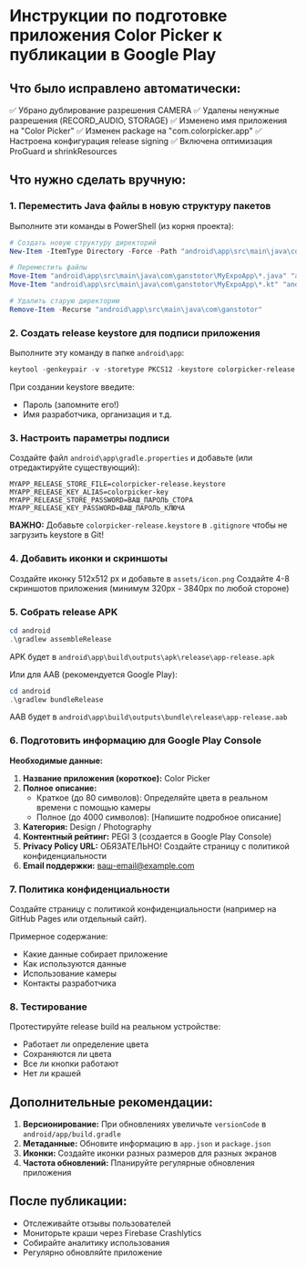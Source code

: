 # Инструкции по подготовке приложения Color Picker к публикации в Google Play

## Что было исправлено автоматически:

✅ Убрано дублирование разрешения CAMERA
✅ Удалены ненужные разрешения (RECORD_AUDIO, STORAGE)
✅ Изменено имя приложения на "Color Picker"
✅ Изменен package на "com.colorpicker.app"
✅ Настроена конфигурация release signing
✅ Включена оптимизация ProGuard и shrinkResources

## Что нужно сделать вручную:

### 1. Переместить Java файлы в новую структуру пакетов

Выполните эти команды в PowerShell (из корня проекта):

```powershell
# Создать новую структуру директорий
New-Item -ItemType Directory -Force -Path "android\app\src\main\java\com\colorpicker\app"

# Переместить файлы
Move-Item "android\app\src\main\java\com\ganstotor\MyExpoApp\*.java" "android\app\src\main\java\com\colorpicker\app\"
Move-Item "android\app\src\main\java\com\ganstotor\MyExpoApp\*.kt" "android\app\src\main\java\com\colorpicker\app\"

# Удалить старую директорию
Remove-Item -Recurse "android\app\src\main\java\com\ganstotor"
```

### 2. Создать release keystore для подписи приложения

Выполните эту команду в папке `android\app`:

```powershell
keytool -genkeypair -v -storetype PKCS12 -keystore colorpicker-release.keystore -alias colorpicker-key -keyalg RSA -keysize 2048 -validity 10000
```

При создании keystore введите:

- Пароль (запомните его!)
- Имя разработчика, организация и т.д.

### 3. Настроить параметры подписи

Создайте файл `android\app\gradle.properties` и добавьте (или отредактируйте существующий):

```properties
MYAPP_RELEASE_STORE_FILE=colorpicker-release.keystore
MYAPP_RELEASE_KEY_ALIAS=colorpicker-key
MYAPP_RELEASE_STORE_PASSWORD=ВАШ_ПАРОЛЬ_СТОРА
MYAPP_RELEASE_KEY_PASSWORD=ВАШ_ПАРОЛЬ_КЛЮЧА
```

**ВАЖНО:** Добавьте `colorpicker-release.keystore` в `.gitignore` чтобы не загрузить keystore в Git!

### 4. Добавить иконки и скриншоты

Создайте иконку 512x512 px и добавьте в `assets/icon.png`
Создайте 4-8 скриншотов приложения (минимум 320px - 3840px по любой стороне)

### 5. Собрать release APK

```powershell
cd android
.\gradlew assembleRelease
```

APK будет в `android\app\build\outputs\apk\release\app-release.apk`

Или для AAB (рекомендуется Google Play):

```powershell
cd android
.\gradlew bundleRelease
```

AAB будет в `android\app\build\outputs\bundle\release\app-release.aab`

### 6. Подготовить информацию для Google Play Console

**Необходимые данные:**

1. **Название приложения (короткое):** Color Picker
2. **Полное описание:**
   - Краткое (до 80 символов): Определяйте цвета в реальном времени с помощью камеры
   - Полное (до 4000 символов): [Напишите подробное описание]
3. **Категория:** Design / Photography
4. **Контентный рейтинг:** PEGI 3 (создается в Google Play Console)
5. **Privacy Policy URL:** ОБЯЗАТЕЛЬНО! Создайте страницу с политикой конфиденциальности
6. **Email поддержки:** ваш-email@example.com

### 7. Политика конфиденциальности

Создайте страницу с политикой конфиденциальности (например на GitHub Pages или отдельный сайт).

Примерное содержание:

- Какие данные собирает приложение
- Как используются данные
- Использование камеры
- Контакты разработчика

### 8. Тестирование

Протестируйте release build на реальном устройстве:

- Работает ли определение цвета
- Сохраняются ли цвета
- Все ли кнопки работают
- Нет ли крашей

## Дополнительные рекомендации:

1. **Версионирование:** При обновлениях увеличьте `versionCode` в `android/app/build.gradle`
2. **Метаданные:** Обновите информацию в `app.json` и `package.json`
3. **Иконки:** Создайте иконки разных размеров для разных экранов
4. **Частота обновлений:** Планируйте регулярные обновления приложения

## После публикации:

- Отслеживайте отзывы пользователей
- Мониторьте краши через Firebase Crashlytics
- Собирайте аналитику использования
- Регулярно обновляйте приложение
